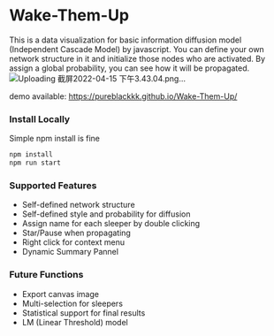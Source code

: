 # Wake-Them-Up
This is a data visualization for basic information diffusion model (Independent Cascade Model) by javascript.
You can define your own network structure in it and initialize those nodes who are activated. By assign a global probability, you can see how it will be propagated.
![Uploading 截屏2022-04-15 下午3.43.04.png…]()

demo available: https://pureblackkk.github.io/Wake-Them-Up/

### Install Locally
Simple npm install is fine
```bash
npm install
npm run start
```

### Supported Features
+ Self-defined network structure
+ Self-defined style and probability for diffusion
+ Assign name for each sleeper by double clicking
+ Star/Pause when propagating
+ Right click for context menu
+ Dynamic Summary Pannel

### Future Functions
+ Export canvas image
+ Multi-selection for sleepers
+ Statistical support for final results
+ LM (Linear Threshold) model
